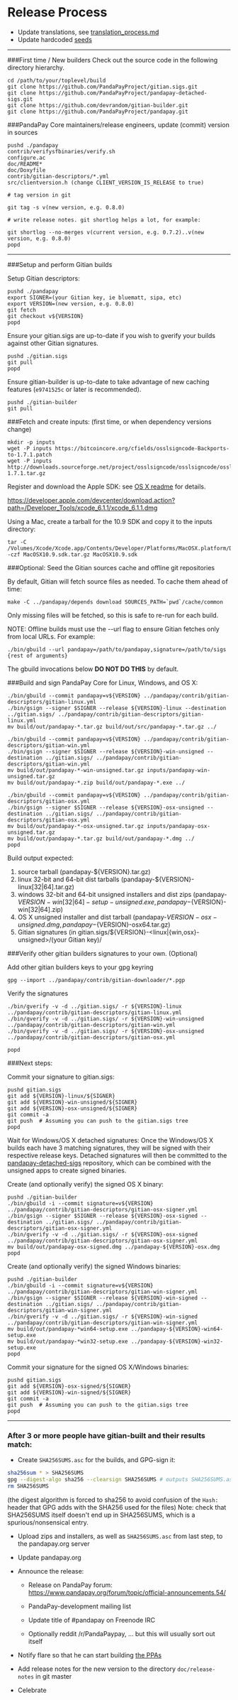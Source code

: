 Release Process
====================

* Update translations, see [translation_process.md](https://github.com/PandaPayProject/pandapay/blob/master/doc/translation_process.md#syncing-with-transifex)
* Update hardcoded [seeds](/contrib/seeds)

* * *

###First time / New builders
Check out the source code in the following directory hierarchy.

	cd /path/to/your/toplevel/build
	git clone https://github.com/PandaPayProject/gitian.sigs.git
	git clone https://github.com/PandaPayProject/pandapay-detached-sigs.git
	git clone https://github.com/devrandom/gitian-builder.git
	git clone https://github.com/PandaPayProject/pandapay.git

###PandaPay Core maintainers/release engineers, update (commit) version in sources

	pushd ./pandapay
	contrib/verifysfbinaries/verify.sh
	configure.ac
	doc/README*
	doc/Doxyfile
	contrib/gitian-descriptors/*.yml
	src/clientversion.h (change CLIENT_VERSION_IS_RELEASE to true)

	# tag version in git

	git tag -s v(new version, e.g. 0.8.0)

	# write release notes. git shortlog helps a lot, for example:

	git shortlog --no-merges v(current version, e.g. 0.7.2)..v(new version, e.g. 0.8.0)
	popd

* * *

###Setup and perform Gitian builds

 Setup Gitian descriptors:

	pushd ./pandapay
	export SIGNER=(your Gitian key, ie bluematt, sipa, etc)
	export VERSION=(new version, e.g. 0.8.0)
	git fetch
	git checkout v${VERSION}
	popd

  Ensure your gitian.sigs are up-to-date if you wish to gverify your builds against other Gitian signatures.

	pushd ./gitian.sigs
	git pull
	popd

  Ensure gitian-builder is up-to-date to take advantage of new caching features (`e9741525c` or later is recommended).

	pushd ./gitian-builder
	git pull

###Fetch and create inputs: (first time, or when dependency versions change)

	mkdir -p inputs
	wget -P inputs https://bitcoincore.org/cfields/osslsigncode-Backports-to-1.7.1.patch
	wget -P inputs http://downloads.sourceforge.net/project/osslsigncode/osslsigncode/osslsigncode-1.7.1.tar.gz

 Register and download the Apple SDK: see [OS X readme](README_osx.txt) for details.

 https://developer.apple.com/devcenter/download.action?path=/Developer_Tools/xcode_6.1.1/xcode_6.1.1.dmg

 Using a Mac, create a tarball for the 10.9 SDK and copy it to the inputs directory:

	tar -C /Volumes/Xcode/Xcode.app/Contents/Developer/Platforms/MacOSX.platform/Developer/SDKs/ -czf MacOSX10.9.sdk.tar.gz MacOSX10.9.sdk

###Optional: Seed the Gitian sources cache and offline git repositories

By default, Gitian will fetch source files as needed. To cache them ahead of time:

	make -C ../pandapay/depends download SOURCES_PATH=`pwd`/cache/common

Only missing files will be fetched, so this is safe to re-run for each build.

NOTE: Offline builds must use the --url flag to ensure Gitian fetches only from local URLs. For example:
```
./bin/gbuild --url pandapay=/path/to/pandapay,signature=/path/to/sigs {rest of arguments}
```
The gbuild invocations below <b>DO NOT DO THIS</b> by default.

###Build and sign PandaPay Core for Linux, Windows, and OS X:

	./bin/gbuild --commit pandapay=v${VERSION} ../pandapay/contrib/gitian-descriptors/gitian-linux.yml
	./bin/gsign --signer $SIGNER --release ${VERSION}-linux --destination ../gitian.sigs/ ../pandapay/contrib/gitian-descriptors/gitian-linux.yml
	mv build/out/pandapay-*.tar.gz build/out/src/pandapay-*.tar.gz ../

	./bin/gbuild --commit pandapay=v${VERSION} ../pandapay/contrib/gitian-descriptors/gitian-win.yml
	./bin/gsign --signer $SIGNER --release ${VERSION}-win-unsigned --destination ../gitian.sigs/ ../pandapay/contrib/gitian-descriptors/gitian-win.yml
	mv build/out/pandapay-*-win-unsigned.tar.gz inputs/pandapay-win-unsigned.tar.gz
	mv build/out/pandapay-*.zip build/out/pandapay-*.exe ../

	./bin/gbuild --commit pandapay=v${VERSION} ../pandapay/contrib/gitian-descriptors/gitian-osx.yml
	./bin/gsign --signer $SIGNER --release ${VERSION}-osx-unsigned --destination ../gitian.sigs/ ../pandapay/contrib/gitian-descriptors/gitian-osx.yml
	mv build/out/pandapay-*-osx-unsigned.tar.gz inputs/pandapay-osx-unsigned.tar.gz
	mv build/out/pandapay-*.tar.gz build/out/pandapay-*.dmg ../
	popd

  Build output expected:

  1. source tarball (pandapay-${VERSION}.tar.gz)
  2. linux 32-bit and 64-bit dist tarballs (pandapay-${VERSION}-linux[32|64].tar.gz)
  3. windows 32-bit and 64-bit unsigned installers and dist zips (pandapay-${VERSION}-win[32|64]-setup-unsigned.exe, pandapay-${VERSION}-win[32|64].zip)
  4. OS X unsigned installer and dist tarball (pandapay-${VERSION}-osx-unsigned.dmg, pandapay-${VERSION}-osx64.tar.gz)
  5. Gitian signatures (in gitian.sigs/${VERSION}-<linux|{win,osx}-unsigned>/(your Gitian key)/

###Verify other gitian builders signatures to your own. (Optional)

  Add other gitian builders keys to your gpg keyring

	gpg --import ../pandapay/contrib/gitian-downloader/*.pgp

  Verify the signatures

	./bin/gverify -v -d ../gitian.sigs/ -r ${VERSION}-linux ../pandapay/contrib/gitian-descriptors/gitian-linux.yml
	./bin/gverify -v -d ../gitian.sigs/ -r ${VERSION}-win-unsigned ../pandapay/contrib/gitian-descriptors/gitian-win.yml
	./bin/gverify -v -d ../gitian.sigs/ -r ${VERSION}-osx-unsigned ../pandapay/contrib/gitian-descriptors/gitian-osx.yml

	popd

###Next steps:

Commit your signature to gitian.sigs:

	pushd gitian.sigs
	git add ${VERSION}-linux/${SIGNER}
	git add ${VERSION}-win-unsigned/${SIGNER}
	git add ${VERSION}-osx-unsigned/${SIGNER}
	git commit -a
	git push  # Assuming you can push to the gitian.sigs tree
	popd

  Wait for Windows/OS X detached signatures:
	Once the Windows/OS X builds each have 3 matching signatures, they will be signed with their respective release keys.
	Detached signatures will then be committed to the [pandapay-detached-sigs](https://github.com/PandaPayProject/pandapay-detached-sigs) repository, which can be combined with the unsigned apps to create signed binaries.

  Create (and optionally verify) the signed OS X binary:

	pushd ./gitian-builder
	./bin/gbuild -i --commit signature=v${VERSION} ../pandapay/contrib/gitian-descriptors/gitian-osx-signer.yml
	./bin/gsign --signer $SIGNER --release ${VERSION}-osx-signed --destination ../gitian.sigs/ ../pandapay/contrib/gitian-descriptors/gitian-osx-signer.yml
	./bin/gverify -v -d ../gitian.sigs/ -r ${VERSION}-osx-signed ../pandapay/contrib/gitian-descriptors/gitian-osx-signer.yml
	mv build/out/pandapay-osx-signed.dmg ../pandapay-${VERSION}-osx.dmg
	popd

  Create (and optionally verify) the signed Windows binaries:

	pushd ./gitian-builder
	./bin/gbuild -i --commit signature=v${VERSION} ../pandapay/contrib/gitian-descriptors/gitian-win-signer.yml
	./bin/gsign --signer $SIGNER --release ${VERSION}-win-signed --destination ../gitian.sigs/ ../pandapay/contrib/gitian-descriptors/gitian-win-signer.yml
	./bin/gverify -v -d ../gitian.sigs/ -r ${VERSION}-win-signed ../pandapay/contrib/gitian-descriptors/gitian-win-signer.yml
	mv build/out/pandapay-*win64-setup.exe ../pandapay-${VERSION}-win64-setup.exe
	mv build/out/pandapay-*win32-setup.exe ../pandapay-${VERSION}-win32-setup.exe
	popd

Commit your signature for the signed OS X/Windows binaries:

	pushd gitian.sigs
	git add ${VERSION}-osx-signed/${SIGNER}
	git add ${VERSION}-win-signed/${SIGNER}
	git commit -a
	git push  # Assuming you can push to the gitian.sigs tree
	popd

-------------------------------------------------------------------------

### After 3 or more people have gitian-built and their results match:

- Create `SHA256SUMS.asc` for the builds, and GPG-sign it:
```bash
sha256sum * > SHA256SUMS
gpg --digest-algo sha256 --clearsign SHA256SUMS # outputs SHA256SUMS.asc
rm SHA256SUMS
```
(the digest algorithm is forced to sha256 to avoid confusion of the `Hash:` header that GPG adds with the SHA256 used for the files)
Note: check that SHA256SUMS itself doesn't end up in SHA256SUMS, which is a spurious/nonsensical entry.

- Upload zips and installers, as well as `SHA256SUMS.asc` from last step, to the pandapay.org server

- Update pandapay.org

- Announce the release:

  - Release on PandaPay forum: https://www.pandapay.org/forum/topic/official-announcements.54/

  - PandaPay-development mailing list

  - Update title of #pandapay on Freenode IRC

  - Optionally reddit /r/PandaPaypay, ... but this will usually sort out itself

- Notify flare so that he can start building [the PPAs](https://launchpad.net/~pandapay.org/+archive/ubuntu/pandapay)

- Add release notes for the new version to the directory `doc/release-notes` in git master

- Celebrate
